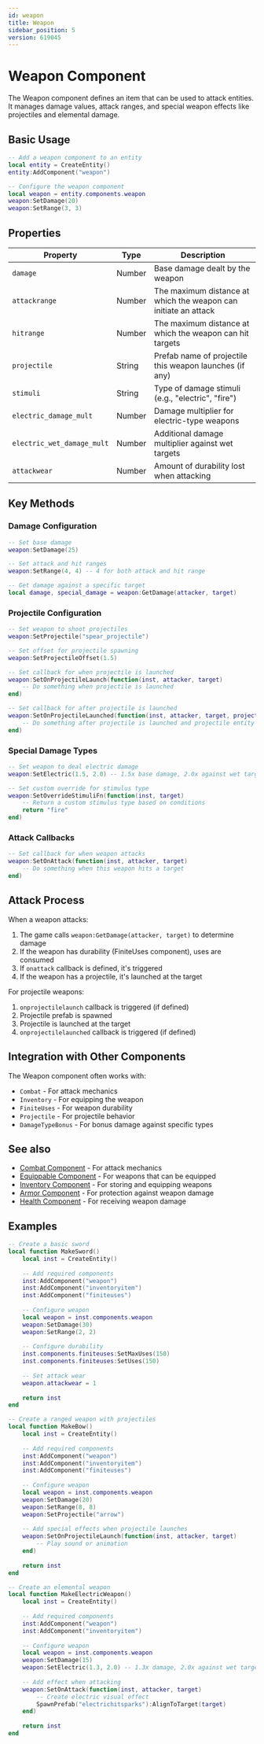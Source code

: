 ```yaml
---
id: weapon
title: Weapon
sidebar_position: 5
version: 619045
---
```


# Weapon Component

The Weapon component defines an item that can be used to attack entities. It manages damage values, attack ranges, and special weapon effects like projectiles and elemental damage.

## Basic Usage

```lua
-- Add a weapon component to an entity
local entity = CreateEntity()
entity:AddComponent("weapon")

-- Configure the weapon component
local weapon = entity.components.weapon
weapon:SetDamage(20)
weapon:SetRange(3, 3)
```

## Properties

| Property | Type | Description |
|----------|------|-------------|
| `damage` | Number | Base damage dealt by the weapon |
| `attackrange` | Number | The maximum distance at which the weapon can initiate an attack |
| `hitrange` | Number | The maximum distance at which the weapon can hit targets |
| `projectile` | String | Prefab name of projectile this weapon launches (if any) |
| `stimuli` | String | Type of damage stimuli (e.g., "electric", "fire") |
| `electric_damage_mult` | Number | Damage multiplier for electric-type weapons |
| `electric_wet_damage_mult` | Number | Additional damage multiplier against wet targets |
| `attackwear` | Number | Amount of durability lost when attacking |

## Key Methods

### Damage Configuration

```lua
-- Set base damage
weapon:SetDamage(25)

-- Set attack and hit ranges
weapon:SetRange(4, 4) -- 4 for both attack and hit range

-- Get damage against a specific target
local damage, special_damage = weapon:GetDamage(attacker, target)
```

### Projectile Configuration

```lua
-- Set weapon to shoot projectiles
weapon:SetProjectile("spear_projectile")

-- Set offset for projectile spawning
weapon:SetProjectileOffset(1.5)

-- Set callback for when projectile is launched
weapon:SetOnProjectileLaunch(function(inst, attacker, target)
    -- Do something when projectile is launched
end)

-- Set callback for after projectile is launched
weapon:SetOnProjectileLaunched(function(inst, attacker, target, projectile)
    -- Do something after projectile is launched and projectile entity exists
end)
```

### Special Damage Types

```lua
-- Set weapon to deal electric damage
weapon:SetElectric(1.5, 2.0) -- 1.5x base damage, 2.0x against wet targets

-- Set custom override for stimulus type
weapon:SetOverrideStimuliFn(function(inst, target)
    -- Return a custom stimulus type based on conditions
    return "fire"
end)
```

### Attack Callbacks

```lua
-- Set callback for when weapon attacks
weapon:SetOnAttack(function(inst, attacker, target)
    -- Do something when this weapon hits a target
end)
```

## Attack Process

When a weapon attacks:

1. The game calls `weapon:GetDamage(attacker, target)` to determine damage
2. If the weapon has durability (FiniteUses component), uses are consumed
3. If `onattack` callback is defined, it's triggered
4. If the weapon has a projectile, it's launched at the target

For projectile weapons:

1. `onprojectilelaunch` callback is triggered (if defined)
2. Projectile prefab is spawned
3. Projectile is launched at the target
4. `onprojectilelaunched` callback is triggered (if defined)

## Integration with Other Components

The Weapon component often works with:

- `Combat` - For attack mechanics
- `Inventory` - For equipping the weapon
- `FiniteUses` - For weapon durability
- `Projectile` - For projectile behavior
- `DamageTypeBonus` - For bonus damage against specific types

## See also

- [Combat Component](combat.md) - For attack mechanics
- [Equippable Component](equippable.md) - For weapons that can be equipped
- [Inventory Component](inventory.md) - For storing and equipping weapons
- [Armor Component](armor.md) - For protection against weapon damage
- [Health Component](health.md) - For receiving weapon damage

## Examples

```lua
-- Create a basic sword
local function MakeSword()
    local inst = CreateEntity()
    
    -- Add required components
    inst:AddComponent("weapon")
    inst:AddComponent("inventoryitem")
    inst:AddComponent("finiteuses")
    
    -- Configure weapon
    local weapon = inst.components.weapon
    weapon:SetDamage(30)
    weapon:SetRange(2, 2)
    
    -- Configure durability
    inst.components.finiteuses:SetMaxUses(150)
    inst.components.finiteuses:SetUses(150)
    
    -- Set attack wear
    weapon.attackwear = 1
    
    return inst
end

-- Create a ranged weapon with projectiles
local function MakeBow()
    local inst = CreateEntity()
    
    -- Add required components
    inst:AddComponent("weapon")
    inst:AddComponent("inventoryitem")
    inst:AddComponent("finiteuses")
    
    -- Configure weapon
    local weapon = inst.components.weapon
    weapon:SetDamage(20)
    weapon:SetRange(8, 8)
    weapon:SetProjectile("arrow")
    
    -- Add special effects when projectile launches
    weapon:SetOnProjectileLaunch(function(inst, attacker, target)
        -- Play sound or animation
    end)
    
    return inst
end

-- Create an elemental weapon
local function MakeElectricWeapon()
    local inst = CreateEntity()
    
    -- Add required components
    inst:AddComponent("weapon")
    inst:AddComponent("inventoryitem")
    
    -- Configure weapon
    local weapon = inst.components.weapon
    weapon:SetDamage(15)
    weapon:SetElectric(1.3, 2.0) -- 1.3x damage, 2.0x against wet targets
    
    -- Add effect when attacking
    weapon:SetOnAttack(function(inst, attacker, target)
        -- Create electric visual effect
        SpawnPrefab("electrichitsparks"):AlignToTarget(target)
    end)
    
    return inst
end
``` 